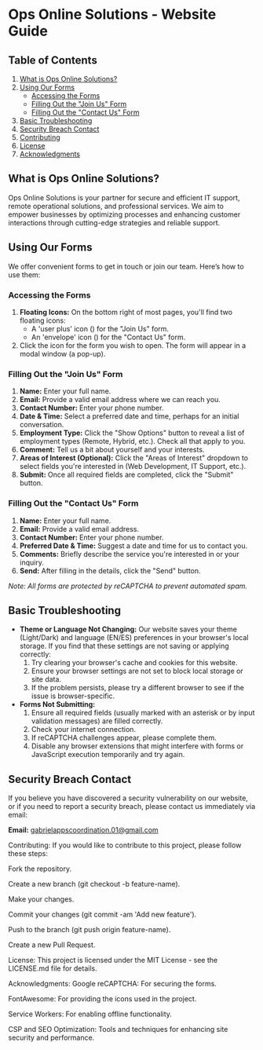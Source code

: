# Ops Online Solutions - Website Guide

## Table of Contents

1.  [What is Ops Online Solutions?](#what-is-ops-online-solutions)
2.  [Using Our Forms](#using-our-forms)
    *   [Accessing the Forms](#accessing-the-forms)
    *   [Filling Out the "Join Us" Form](#filling-out-the-join-us-form)
    *   [Filling Out the "Contact Us" Form](#filling-out-the-contact-us-form)
3.  [Basic Troubleshooting](#basic-troubleshooting)
4.  [Security Breach Contact](#security-breach-contact)
5.  [Contributing](#contributing)
6.  [License](#license)
7.  [Acknowledgments](#acknowledgments)

## What is Ops Online Solutions?

Ops Online Solutions is your partner for secure and efficient IT support, remote operational solutions, and professional services. We aim to empower businesses by optimizing processes and enhancing customer interactions through cutting-edge strategies and reliable support.

## Using Our Forms

We offer convenient forms to get in touch or join our team. Here’s how to use them:

### Accessing the Forms

1.  **Floating Icons:** On the bottom right of most pages, you'll find two floating icons:
    *   A 'user plus' icon (<i class="fas fa-user-plus"></i>) for the "Join Us" form.
    *   An 'envelope' icon (<i class="fas fa-envelope-open-text"></i>) for the "Contact Us" form.
2.  Click the icon for the form you wish to open. The form will appear in a modal window (a pop-up).

### Filling Out the "Join Us" Form

1.  **Name:** Enter your full name.
2.  **Email:** Provide a valid email address where we can reach you.
3.  **Contact Number:** Enter your phone number.
4.  **Date & Time:** Select a preferred date and time, perhaps for an initial conversation.
5.  **Employment Type:** Click the "Show Options" button to reveal a list of employment types (Remote, Hybrid, etc.). Check all that apply to you.
6.  **Comment:** Tell us a bit about yourself and your interests.
7.  **Areas of Interest (Optional):** Click the "Areas of Interest" dropdown to select fields you're interested in (Web Development, IT Support, etc.).
8.  **Submit:** Once all required fields are completed, click the "Submit" button.

### Filling Out the "Contact Us" Form

1.  **Name:** Enter your full name.
2.  **Email:** Provide a valid email address.
3.  **Contact Number:** Enter your phone number.
4.  **Preferred Date & Time:** Suggest a date and time for us to contact you.
5.  **Comments:** Briefly describe the service you're interested in or your inquiry.
6.  **Send:** After filling in the details, click the "Send" button.

*Note: All forms are protected by reCAPTCHA to prevent automated spam.*

## Basic Troubleshooting

*   **Theme or Language Not Changing:** Our website saves your theme (Light/Dark) and language (EN/ES) preferences in your browser's local storage. If you find that these settings are not saving or applying correctly:
    1.  Try clearing your browser's cache and cookies for this website.
    2.  Ensure your browser settings are not set to block local storage or site data.
    3.  If the problem persists, please try a different browser to see if the issue is browser-specific.
*   **Forms Not Submitting:**
    1.  Ensure all required fields (usually marked with an asterisk or by input validation messages) are filled correctly.
    2.  Check your internet connection.
    3.  If reCAPTCHA challenges appear, please complete them.
    4.  Disable any browser extensions that might interfere with forms or JavaScript execution temporarily and try again.

## Security Breach Contact

If you believe you have discovered a security vulnerability on our website, or if you need to report a security breach, please contact us immediately via email:

**Email:** <gabrielappscoordination.01@gmail.com>

Contributing:
  If you would like to contribute to this project, please follow these steps:

Fork the repository.

  Create a new branch (git checkout -b feature-name).

  Make your changes.

  Commit your changes (git commit -am 'Add new feature').

  Push to the branch (git push origin feature-name).

Create a new Pull Request.

License:
This project is licensed under the MIT License - see the LICENSE.md file for details.

Acknowledgments:
  Google reCAPTCHA: For securing the forms.

  FontAwesome: For providing the icons used in the project.

  Service Workers: For enabling offline functionality.

  CSP and SEO Optimization: Tools and techniques for enhancing site security and performance.
